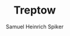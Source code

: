 ---
image: /assets/images/spiker/41b.jpg
author: Samuel Heinrich Spiker
artist: 
engraver: 
title: "Treptow"
subtitle: 
tags:
  - View
layout: post
---